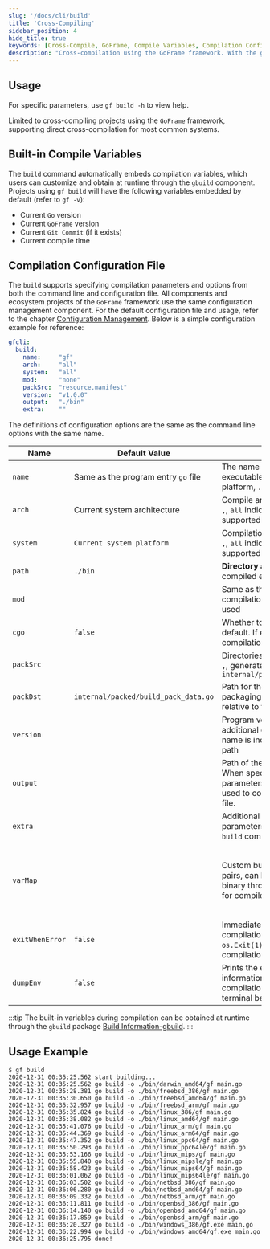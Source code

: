 ```yaml
---
slug: '/docs/cli/build'
title: 'Cross-Compiling'
sidebar_position: 4
hide_title: true
keywords: [Cross-Compile, GoFrame, Compile Variables, Compilation Configuration, Built-in Variables, Build Information, gf build, Compilation Options, Built-in Compilation, Project Ecosystem]
description: "Cross-compilation using the GoFrame framework. With the gf build command, you can quickly generate an executable file that includes information such as the current Go version, GoFrame version, Git Commit, and more. Supports specifying parameters from both the command line and configuration files, meeting the compilation needs for different operating systems and platforms, providing developers with a convenient build solution."
---
```


## Usage

For specific parameters, use `gf build -h` to view help.

Limited to cross-compiling projects using the `GoFrame` framework, supporting direct cross-compilation for most common systems.

## Built-in Compile Variables

The `build` command automatically embeds compilation variables, which users can customize and obtain at runtime through the `gbuild` component. Projects using `gf build` will have the following variables embedded by default (refer to `gf -v`):

- Current `Go` version
- Current `GoFrame` version
- Current `Git Commit` (if it exists)
- Current compile time

## Compilation Configuration File

The `build` supports specifying compilation parameters and options from both the command line and configuration file. All components and ecosystem projects of the `GoFrame` framework use the same configuration management component. For the default configuration file and usage, refer to the chapter [Configuration Management](../核心组件/配置管理/配置管理.md). Below is a simple configuration example for reference:

```yaml
gfcli:
  build:
    name:     "gf"
    arch:     "all"
    system:   "all"
    mod:      "none"
    packSrc:  "resource,manifest"
    version:  "v1.0.0"
    output:   "./bin"
    extra:    ""
```

The definitions of configuration options are the same as the command line options with the same name.

| Name | Default Value | Meaning | Example |
| --- | --- | --- | --- |
| `name` | Same as the program entry `go` file | The name of the generated executable file. If it's the `windows` platform, `.exe` is added by default | `gf` |
| `arch` | Current system architecture | Compile architecture, separated by `,`, `all` indicates compiling for all supported architectures | `386,amd64,arm` |
| `system` | `Current system platform` | Compilation platform, separated by `,`, `all` indicates compiling for all supported platforms | `linux,darwin,windows` |
| `path` | `./bin` | **Directory address** where the compiled executable file is stored | `./bin` |
| `mod` |  | Same as the `go build -mod` compilation option, not commonly used | `none` |
| `cgo` | `false` | Whether to enable `CGO`, disabled by default. If enabled, cross-compilation might have issues. |  |
| `packSrc` |  | Directories to package, separated by `,`, generated to `internal/packed/build_pack_data.go` | `public,template,manifest` |
| `packDst` | `internal/packed/build_pack_data.go` | Path for the generated `Go` file after packaging, generally specified relative to the project's directory |  |
| `version` |  | Program version, if specified, an additional directory with the version name is included in the generated path | `v1.0.0` |
| `output` |  | Path of the output executable file. When specified, `name` and `path` parameters are invalid, commonly used to compile a single executable file. | `./bin/gf.exe` |
| `extra` |  | Additional custom compile parameters, directly passed to the `go build` command |  |
| `varMap` |  | Custom built-in variable key-value pairs, can be obtained from the built binary through the `gbuild` package for compile information. | ```<br />gfcli:<br />  build:<br />    name:     "gf"<br />    arch:     "all"<br />    system:   "all"<br />    mod:      "none"<br />    cgo:      0<br />    varMap:<br />      k1: v1<br />      k2: v2<br />``` |
| `exitWhenError` | `false` | Immediately stop and exit the compilation process (using `os.Exit(1)`) on errors during compilation |  |
| `dumpEnv` | `false` | Prints the environment variable information of the current compilation environment in the terminal before each compilation |  |
:::tip
The built-in variables during compilation can be obtained at runtime through the `gbuild` package [Build Information-gbuild](../组件列表/系统相关/构建信息-gbuild.md).
:::
## Usage Example

```text
$ gf build
2020-12-31 00:35:25.562 start building...
2020-12-31 00:35:25.562 go build -o ./bin/darwin_amd64/gf main.go
2020-12-31 00:35:28.381 go build -o ./bin/freebsd_386/gf main.go
2020-12-31 00:35:30.650 go build -o ./bin/freebsd_amd64/gf main.go
2020-12-31 00:35:32.957 go build -o ./bin/freebsd_arm/gf main.go
2020-12-31 00:35:35.824 go build -o ./bin/linux_386/gf main.go
2020-12-31 00:35:38.082 go build -o ./bin/linux_amd64/gf main.go
2020-12-31 00:35:41.076 go build -o ./bin/linux_arm/gf main.go
2020-12-31 00:35:44.369 go build -o ./bin/linux_arm64/gf main.go
2020-12-31 00:35:47.352 go build -o ./bin/linux_ppc64/gf main.go
2020-12-31 00:35:50.293 go build -o ./bin/linux_ppc64le/gf main.go
2020-12-31 00:35:53.166 go build -o ./bin/linux_mips/gf main.go
2020-12-31 00:35:55.840 go build -o ./bin/linux_mipsle/gf main.go
2020-12-31 00:35:58.423 go build -o ./bin/linux_mips64/gf main.go
2020-12-31 00:36:01.062 go build -o ./bin/linux_mips64le/gf main.go
2020-12-31 00:36:03.502 go build -o ./bin/netbsd_386/gf main.go
2020-12-31 00:36:06.280 go build -o ./bin/netbsd_amd64/gf main.go
2020-12-31 00:36:09.332 go build -o ./bin/netbsd_arm/gf main.go
2020-12-31 00:36:11.811 go build -o ./bin/openbsd_386/gf main.go
2020-12-31 00:36:14.140 go build -o ./bin/openbsd_amd64/gf main.go
2020-12-31 00:36:17.859 go build -o ./bin/openbsd_arm/gf main.go
2020-12-31 00:36:20.327 go build -o ./bin/windows_386/gf.exe main.go
2020-12-31 00:36:22.994 go build -o ./bin/windows_amd64/gf.exe main.go
2020-12-31 00:36:25.795 done!
```
